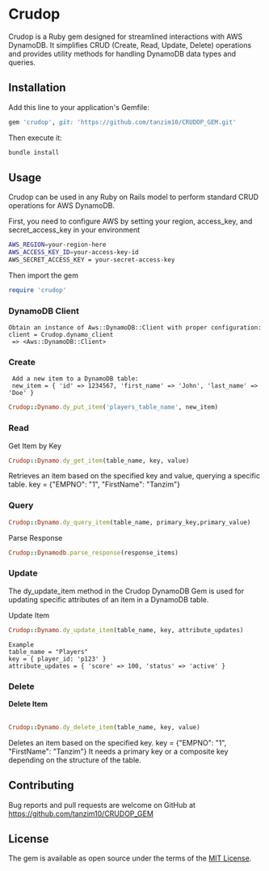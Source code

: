 # Crudop

Crudop is a Ruby gem designed for streamlined interactions with AWS DynamoDB. It simplifies CRUD (Create, Read, Update, Delete) operations and provides utility methods for handling DynamoDB data types and queries.

## Installation

Add this line to your application's Gemfile:

``` ruby
gem 'crudop', git: 'https://github.com/tanzim10/CRUDOP_GEM.git'
```

Then execute it:

```bash
bundle install
```

## Usage

Crudop can be used in any Ruby on Rails model to perform standard CRUD operations for AWS DynamoDB.

First, you need to configure AWS by setting your region, access_key, and secret_access_key in your environment

```bash
AWS_REGION=your-region-here
AWS_ACCESS_KEY_ID=your-access-key-id
AWS_SECRET_ACCESS_KEY = your-secret-access-key
```

Then import the gem
``` ruby
require 'crudop'
```


### DynamoDB Client

```
Obtain an instance of Aws::DynamoDB::Client with proper configuration:
client = Crudop.dynamo_client
 => <Aws::DynamoDB::Client>
```

### Create
```
 Add a new item to a DynamoDB table:
 new_item = { 'id' => 1234567, 'first_name' => 'John', 'last_name' => 'Doe' }
```
 ```ruby
Crudop::Dynamo.dy_put_item('players_table_name', new_item)
 ```

### Read
Get Item by Key

```ruby
Crudop::Dynamo.dy_get_item(table_name, key, value) 
```

Retrieves an item based on the specified key and value, querying a specific table.
key = {"EMPNO": "1", "FirstName": "Tanzim"}

### Query 
```ruby
Crudop::Dynamo.dy_query_item(table_name, primary_key,primary_value)
```

Parse Response 

```ruby
Crudop::Dynamodb.parse_response(response_items)
```


### Update

The dy_update_item method in the Crudop DynamoDB Gem is used for updating specific attributes of an item in a DynamoDB table.

Update Item <br>
```ruby
Crudop::Dynamo.dy_update_item(table_name, key, attribute_updates)
```

```
Example
table_name = "Players"
key = { player_id: 'p123' } 
attribute_updates = { 'score' => 100, 'status' => 'active' }
```

### Delete

__Delete Item__ <br><br> 
```ruby
Crudop::Dynamo.dy_delete_item(table_name, key, value) 
```
Deletes an item based on the specified key.
key = {"EMPNO": "1", "FirstName": "Tanzim"} It needs a primary key or a composite key depending on the structure of the table.




## Contributing

Bug reports and pull requests are welcome on GitHub at https://github.com/tanzim10/CRUDOP_GEM

## License

The gem is available as open source under the terms of the [MIT License](https://opensource.org/licenses/MIT).
